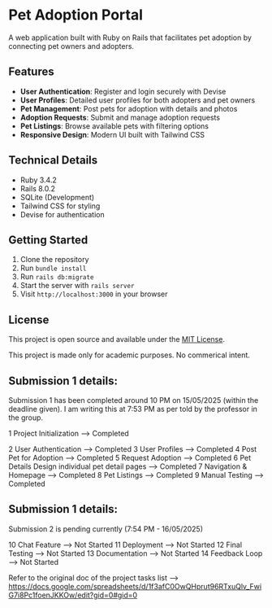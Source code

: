 # Pet Adoption Portal

A web application built with Ruby on Rails that facilitates pet adoption by connecting pet owners and adopters.

## Features

- **User Authentication**: Register and login securely with Devise
- **User Profiles**: Detailed user profiles for both adopters and pet owners
- **Pet Management**: Post pets for adoption with details and photos
- **Adoption Requests**: Submit and manage adoption requests
- **Pet Listings**: Browse available pets with filtering options
- **Responsive Design**: Modern UI built with Tailwind CSS

## Technical Details

- Ruby 3.4.2
- Rails 8.0.2
- SQLite (Development)
- Tailwind CSS for styling
- Devise for authentication

## Getting Started

1. Clone the repository
2. Run `bundle install`
3. Run `rails db:migrate`
4. Start the server with `rails server`
5. Visit `http://localhost:3000` in your browser

## License

This project is open source and available under the [MIT License](LICENSE).

This project is made only for academic purposes. No commerical intent.

## Submission 1 details:

Submission 1 has been completed around 10 PM on 15/05/2025 (within the deadline given). I am writing this at 7:53 PM as per told by the professor in the group.

1	Project Initialization --> Completed

2	User Authentication	--> Completed
3	User Profiles --> Completed
4	Post Pet for Adoption --> Completed
5	Request Adoption --> Completed
6	Pet Details	Design individual pet detail pages --> Completed
7	Navigation & Homepage --> Completed
8	Pet Listings --> Completed
9	Manual Testing	--> Completed

## Submission 1 details:

Submission 2 is pending currently (7:54 PM - 16/05/2025)

10	Chat Feature --> Not Started
11	Deployment --> Not Started
12	Final Testing --> Not Started
13	Documentation --> Not Started
14	Feedback Loop --> Not Started

Refer to the original doc of the project tasks list --> https://docs.google.com/spreadsheets/d/1f3afC0OwQHprut96RTxuQlv_FwiG7i8Pc1foenJKKOw/edit?gid=0#gid=0